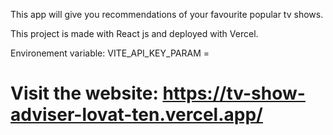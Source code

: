 This app will give you recommendations of your favourite popular tv shows.

This project is made with React js and deployed with Vercel.

Environement variable:
VITE_API_KEY_PARAM =

# Visit the website: https://tv-show-adviser-lovat-ten.vercel.app/
